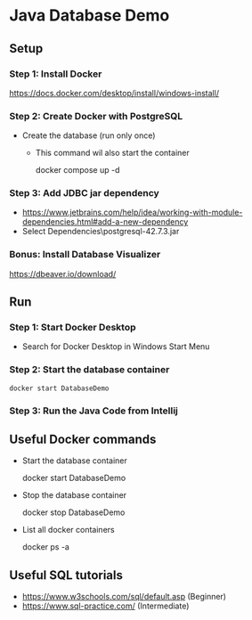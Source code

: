 # Java Database Demo

## Setup
### Step 1: Install Docker
https://docs.docker.com/desktop/install/windows-install/

### Step 2: Create Docker with PostgreSQL

- Create the database (run only once)
  - This command wil also start the container

    
    docker compose up -d
    
### Step 3: Add JDBC jar dependency
* https://www.jetbrains.com/help/idea/working-with-module-dependencies.html#add-a-new-dependency
* Select Dependencies\postgresql-42.7.3.jar

### Bonus: Install Database Visualizer
https://dbeaver.io/download/

## Run
### Step 1: Start Docker Desktop
- Search for Docker Desktop in  Windows Start Menu

### Step 2: Start the database container
    docker start DatabaseDemo

### Step 3: Run the Java Code from Intellij

## Useful Docker commands
- Start the database container

    
    docker start DatabaseDemo

- Stop the database container


    docker stop DatabaseDemo

- List all docker containers


    docker ps -a

## Useful SQL tutorials

- https://www.w3schools.com/sql/default.asp (Beginner)
- https://www.sql-practice.com/ (Intermediate)
